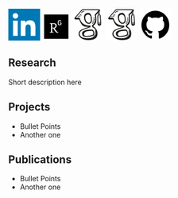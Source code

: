 [![LinkedIn](assets/linkedin.png)](https://uk.linkedin.com/in/katarzyna-m-kowalczyk) [![ResearchGate](assets/researchgate.png)](https://www.researchgate.net/profile/Kasia-Kowalczyk-2) [![Google Scholar](assets/google-scholar.png)](https://scholar.google.com/citations?user=r55HhqcAAAAJ&hl=en) [![ORCID](assets/google-scholar.png)](https://scholar.google.com/citations?user=r55HhqcAAAAJ&hl=en) [![GitHub](assets/github.png)](https://github.com/KasiaKoo)

## Research
Short description here

## Projects
- Bullet Points
- Another one

## Publications
- Bullet Points
- Another one
